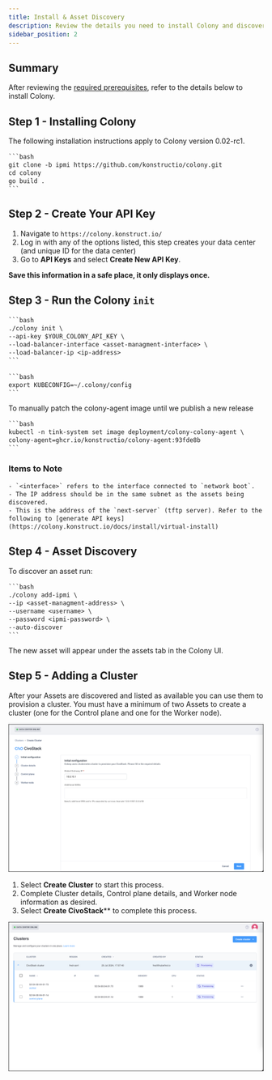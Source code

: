 ```yaml
---
title: Install & Asset Discovery
description: Review the details you need to install Colony and discover assets
sidebar_position: 2
---
```


## Summary

After reviewing the [required prerequisites](../colony-prod/prereqs-colony.md), refer to the details below to install Colony.

## Step 1 - Installing Colony

The following installation instructions apply to Colony version 0.02-rc1.

    ```bash
    git clone -b ipmi https://github.com/konstructio/colony.git
    cd colony
    go build .
    ```

## Step 2 - Create Your API Key

1. Navigate to `https://colony.konstruct.io/`
2. Log in with any of the options listed, this step creates your data center (and unique ID for the data center)
3. Go to **API Keys** and select **Create New API Key**.

**Save this information in a safe place, it only displays once.**

## Step 3 - Run the Colony `init`

    ```bash
    ./colony init \
    --api-key $YOUR_COLONY_API_KEY \
    --load-balancer-interface <asset-managment-interface> \
    --load-balancer-ip <ip-address>
    ```
 
    ```bash
    export KUBECONFIG=~/.colony/config
    ```

To manually patch the colony-agent image until we publish a new release

    ```bash
    kubectl -n tink-system set image deployment/colony-colony-agent \
    colony-agent=ghcr.io/konstructio/colony-agent:93fde8b
    ```

### Items to Note

    - `<interface>` refers to the interface connected to `network boot`.
    - The IP address should be in the same subnet as the assets being discovered.
    - This is the address of the `next-server` (tftp server). Refer to the following to [generate API keys](https://colony.konstruct.io/docs/install/virtual-install)

## Step 4 - Asset Discovery

To discover an asset run:

    ```bash
    ./colony add-ipmi \
    --ip <asset-managment-address> \
    --username <username> \
    --password <ipmi-password> \
    --auto-discover
    ```

The new asset will appear under the assets tab in the Colony UI.

## Step 5 - Adding a Cluster

After your Assets are discovered and listed as available you can use them to provision a cluster. You must have a minimum of two Assets to create a cluster (one for the Control plane and one for the Worker node).

![Create Cluster with Civo](../../img/civostack/initial-configuration.png)

1. Select **Create Cluster** to start this process.
2. Complete Cluster details, Control plane details, and Worker node information as desired.
3. Select **Create CivoStack**** to complete this process.

![Provisioning Clusters](../../img/civostack/provisioning.png)
